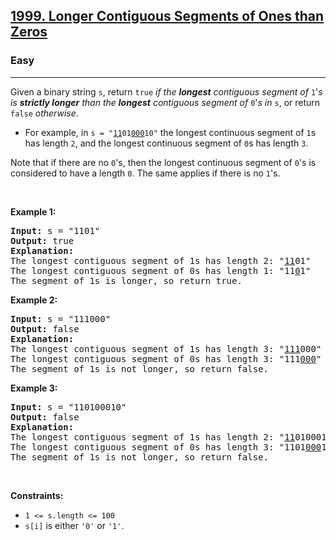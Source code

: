 <h2><a href="https://leetcode.com/problems/minimum-speed-to-arrive-on-time/">1999. Longer Contiguous Segments of Ones than Zeros</a></h2><h3>Easy</h3><hr><p>Given a binary string <code>s</code>, return <code>true</code><em> if the <strong>longest</strong> contiguous segment of </em><code>1</code>&#39;<em>s is <strong>strictly longer</strong> than the <strong>longest</strong> contiguous segment of </em><code>0</code>&#39;<em>s in </em><code>s</code>, or return <code>false</code><em> otherwise</em>.</p>

<ul>
	<li>For example, in <code>s = &quot;<u>11</u>01<u>000</u>10&quot;</code> the longest continuous segment of <code>1</code>s has length <code>2</code>, and the longest continuous segment of <code>0</code>s has length <code>3</code>.</li>
</ul>

<p>Note that if there are no <code>0</code>&#39;s, then the longest continuous segment of <code>0</code>&#39;s is considered to have a length <code>0</code>. The same applies if there is no <code>1</code>&#39;s.</p>

<p>&nbsp;</p>
<p><strong class="example">Example 1:</strong></p>

<pre>
<strong>Input:</strong> s = &quot;1101&quot;
<strong>Output:</strong> true
<strong>Explanation:</strong>
The longest contiguous segment of 1s has length 2: &quot;<u>11</u>01&quot;
The longest contiguous segment of 0s has length 1: &quot;11<u>0</u>1&quot;
The segment of 1s is longer, so return true.
</pre>

<p><strong class="example">Example 2:</strong></p>

<pre>
<strong>Input:</strong> s = &quot;111000&quot;
<strong>Output:</strong> false
<strong>Explanation:</strong>
The longest contiguous segment of 1s has length 3: &quot;<u>111</u>000&quot;
The longest contiguous segment of 0s has length 3: &quot;111<u>000</u>&quot;
The segment of 1s is not longer, so return false.
</pre>

<p><strong class="example">Example 3:</strong></p>

<pre>
<strong>Input:</strong> s = &quot;110100010&quot;
<strong>Output:</strong> false
<strong>Explanation:</strong>
The longest contiguous segment of 1s has length 2: &quot;<u>11</u>0100010&quot;
The longest contiguous segment of 0s has length 3: &quot;1101<u>000</u>10&quot;
The segment of 1s is not longer, so return false.
</pre>

<p>&nbsp;</p>
<p><strong>Constraints:</strong></p>

<ul>
	<li><code>1 &lt;= s.length &lt;= 100</code></li>
	<li><code>s[i]</code> is either <code>&#39;0&#39;</code> or <code>&#39;1&#39;</code>.</li>
</ul>

